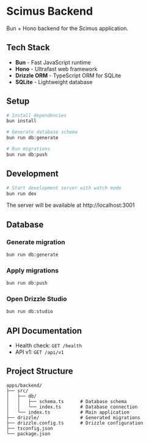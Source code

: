 # Scimus Backend

Bun + Hono backend for the Scimus application.

## Tech Stack

- **Bun** - Fast JavaScript runtime
- **Hono** - Ultrafast web framework
- **Drizzle ORM** - TypeScript ORM for SQLite
- **SQLite** - Lightweight database

## Setup

```bash
# Install dependencies
bun install

# Generate database schema
bun run db:generate

# Run migrations
bun run db:push
```

## Development

```bash
# Start development server with watch mode
bun run dev
```

The server will be available at http://localhost:3001

## Database

### Generate migration

```bash
bun run db:generate
```

### Apply migrations

```bash
bun run db:push
```

### Open Drizzle Studio

```bash
bun run db:studio
```

## API Documentation

- Health check: `GET /health`
- API v1: `GET /api/v1`

## Project Structure

```
apps/backend/
├── src/
│   ├── db/
│   │   ├── schema.ts      # Database schema
│   │   └── index.ts       # Database connection
│   └── index.ts           # Main application
├── drizzle/               # Generated migrations
├── drizzle.config.ts      # Drizzle configuration
├── tsconfig.json
└── package.json
```
